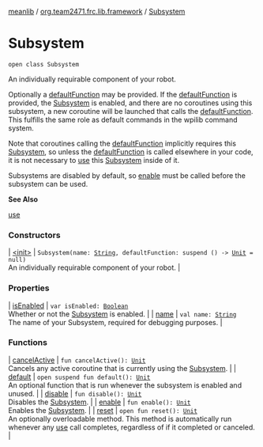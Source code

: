 [meanlib](../../index.md) / [org.team2471.frc.lib.framework](../index.md) / [Subsystem](./index.md)

# Subsystem

`open class Subsystem`

An individually requirable component of your robot.

Optionally a [defaultFunction](#) may be provided. If the [defaultFunction](#) is provided, the [Subsystem](./index.md)
is enabled, and there are no coroutines using this subsystem, a new coroutine will be launched that
calls the [defaultFunction](#). This fulfills the same role as default commands in the wpilib command
system.

Note that coroutines calling the [defaultFunction](#) implicitly requires this [Subsystem](./index.md), so unless
the [defaultFunction](#) is called elsewhere in your code, it is not necessary to [use](../use.md) this [Subsystem](./index.md)
inside of it.

Subsystems are disabled by default, so [enable](enable.md) must be called before the subsystem can be used.

**See Also**

[use](../use.md)

### Constructors

| [&lt;init&gt;](-init-.md) | `Subsystem(name: `[`String`](https://kotlinlang.org/api/latest/jvm/stdlib/kotlin/-string/index.html)`, defaultFunction: suspend () -> `[`Unit`](https://kotlinlang.org/api/latest/jvm/stdlib/kotlin/-unit/index.html)` = null)`<br>An individually requirable component of your robot. |

### Properties

| [isEnabled](is-enabled.md) | `var isEnabled: `[`Boolean`](https://kotlinlang.org/api/latest/jvm/stdlib/kotlin/-boolean/index.html)<br>Whether or not the [Subsystem](./index.md) is enabled. |
| [name](name.md) | `val name: `[`String`](https://kotlinlang.org/api/latest/jvm/stdlib/kotlin/-string/index.html)<br>The name of your Subsystem, required for debugging purposes. |

### Functions

| [cancelActive](cancel-active.md) | `fun cancelActive(): `[`Unit`](https://kotlinlang.org/api/latest/jvm/stdlib/kotlin/-unit/index.html)<br>Cancels any active coroutine that is currently using the [Subsystem](./index.md). |
| [default](default.md) | `open suspend fun default(): `[`Unit`](https://kotlinlang.org/api/latest/jvm/stdlib/kotlin/-unit/index.html)<br>An optional function that is run whenever the subsystem is enabled and unused. |
| [disable](disable.md) | `fun disable(): `[`Unit`](https://kotlinlang.org/api/latest/jvm/stdlib/kotlin/-unit/index.html)<br>Disables the [Subsystem](./index.md). |
| [enable](enable.md) | `fun enable(): `[`Unit`](https://kotlinlang.org/api/latest/jvm/stdlib/kotlin/-unit/index.html)<br>Enables the [Subsystem](./index.md). |
| [reset](reset.md) | `open fun reset(): `[`Unit`](https://kotlinlang.org/api/latest/jvm/stdlib/kotlin/-unit/index.html)<br>An optionally overloadable method. This method is automatically run whenever any [use](../use.md) call completes, regardless of if it completed or canceled. |

